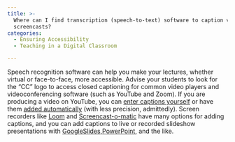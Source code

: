 ```yaml
---
title: >-
  Where can I find transcription (speech-to-text) software to caption videos or
  screencasts?
categories:
  - Ensuring Accessibility
  - Teaching in a Digital Classroom

---
```

Speech recognition software can help you make your lectures, whether virtual or face-to-face, more accessible. Advise your students to look for the “CC” logo to access closed captioning for common video players and videoconferencing software (such as YouTube and Zoom). If you are producing a video on YouTube, you can [enter captions yourself](https://www.google.com/url?q=https://support.google.com/youtube/answer/2734796?hl%3Den&sa=D&source=editors&ust=1649984699365691&usg=AOvVaw1SJtEVIoAM8EdhYg_vfMuc) or have them [added automatically](https://www.google.com/url?q=https://support.google.com/youtube/answer/6373554?hl%3Den&sa=D&source=editors&ust=1649984699365976&usg=AOvVaw1A2s4KSdkfGmfJMFWPo8_H) (with less precision, admittedly). Screen recorders like [Loom](https://www.google.com/url?q=https://support.loom.com/hc/en-us/articles/360017206958-How-to-read-a-transcript-of-your-video&sa=D&source=editors&ust=1649984699366245&usg=AOvVaw0yX7p5PQXlZJicHzWm65lK) and [Screencast-o-matic](https://www.google.com/url?q=https://screencast-o-matic.com/blog/accessible-video/&sa=D&source=editors&ust=1649984699366532&usg=AOvVaw2W9SAVFmehGs5VYsSqHvR0) have many options for adding captions, and you can add captions to live or recorded slideshow presentations with [GoogleSlides](https://www.google.com/url?q=https://support.google.com/docs/answer/9109474?hl%3Den&sa=D&source=editors&ust=1649984699366788&usg=AOvVaw1t-hr3_JfMxipiFrOfA0Mp),[PowerPoint](https://www.google.com/url?q=https://support.microsoft.com/en-us/office/present-with-real-time-automatic-captions-or-subtitles-in-powerpoint-68d20e49-aec3-456a-939d-34a79e8ddd5f&sa=D&source=editors&ust=1649984699367059&usg=AOvVaw2RK4JAHhsA3zzQQr0CKVZq), and the like.